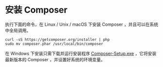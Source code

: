 # 安装 Composer

执行下面的命令，在 Linux / Unix / macOS 下安装 Composer ，并且可以在系统中全局调用。

```shell
curl -sS https://getcomposer.org/installer | php
sudo mv composer.phar /usr/local/bin/composer
```

在 Windows 下安装只需下载并运行安装程序 [Composer-Setup.exe](https://getcomposer.org/Composer-Setup.exe) ，它将安装最新版本的 Composer ，并设置好系统的环境变量。

